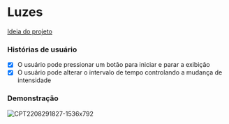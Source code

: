 # Luzes
[Ideia do projeto](https://github.com/florinpop17/app-ideas/blob/master/Projects/1-Beginner/Christmas-Lights-App.md)

### Histórias de usuário
- [x] O usuário pode pressionar um botão para iniciar e parar a exibição
- [x] O usuário pode alterar o intervalo de tempo controlando a mudança de intensidade

### Demonstração

![CPT2208291827-1536x792](https://user-images.githubusercontent.com/91095520/187302375-470b00b6-fa62-4ce4-9b82-54d704dbddc4.gif)
